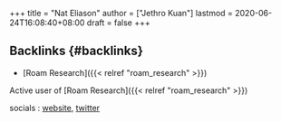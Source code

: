 +++
title = "Nat Eliason"
author = ["Jethro Kuan"]
lastmod = 2020-06-24T16:08:40+08:00
draft = false
+++

## Backlinks {#backlinks}

- [Roam Research]({{< relref "roam_research" >}})

Active user of [Roam Research]({{< relref "roam_research" >}})

socials
: [website](https://www.nateliason.com/), [twitter](https://twitter.com/nateliason)
